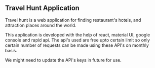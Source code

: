 ## Travel Hunt Application
Travel hunt is a web application for finding restaurant's hotels, and attraction places around the world.

This application is developed with the help of react, material UI, google console and rapid api. The api's used are free upto certain limit so only certain number of requests can be made using these API's on monthly basis.

We might need to update the API's keys in future for use.